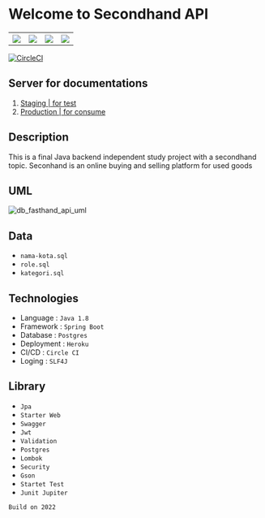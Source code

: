 # Welcome to Secondhand API
 <table>
   <tr>
        <th scope="col"><img src="https://img.shields.io/github/stars/NoraNekoIT/secondhand-api"></th>
        <th scope="col"><img src="https://img.shields.io/github/forks/NoraNekoIT/secondhand-api"></th>
        <th scope="col"><img src="https://img.shields.io/github/issues/NoraNekoIT/secondhand-api"></th>
        <th scope="col"><img src="https://img.shields.io/github/license/NoraNekoIT/secondhand-api"></th>
    </tr>
 </table>

 [![CircleCI](https://dl.circleci.com/status-badge/img/gh/NoraNekoIT/secondhand-api/tree/main.svg?style=svg&circle-token=8f9d44e8d150f505cc54aacdc9617cc90133cdc2)](https://dl.circleci.com/status-badge/redirect/gh/NoraNekoIT/secondhand-api/tree/main)
 

## Server for documentations
1. <a href="https://staging-fasthand-api.herokuapp.com/swagger-ui/index.html#/"> Staging | for test <a/>
2. <a href="https://production-fasthand-api.herokuapp.com/swagger-ui/index.html#/"> Production | for consume </a>

## Description 
This is a final Java backend independent study project with a secondhand topic.
Seconhand is an online buying and selling platform for used goods

## UML
![db_fasthand_api_uml](https://user-images.githubusercontent.com/58914195/180153769-191e47bd-8934-46a3-9b1d-6496e2b274f8.png)

## Data
- `nama-kota.sql`
- `role.sql`
- `kategori.sql`
## Technologies
- Language   : `Java 1.8`
- Framework  : `Spring Boot`
- Database   : `Postgres`
- Deployment : `Heroku`
- CI/CD      : `Circle CI`
- Loging     : `SLF4J` 
## Library
- `Jpa`
- `Starter Web`
- `Swagger`
- `Jwt`
- `Validation`
- `Postgres`
- `Lombok`
- `Security`
- `Gson`
- `Startet Test`
- `Junit Jupiter`

`Build on 2022` 
